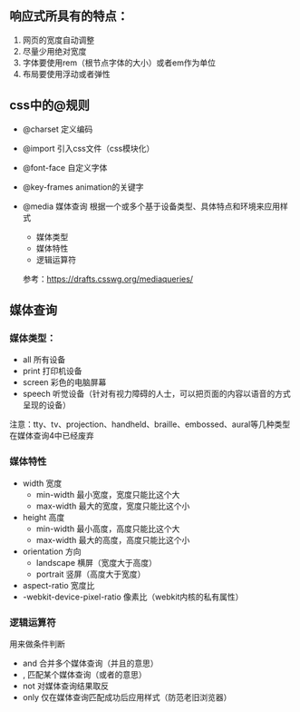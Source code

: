 ## 响应式所具有的特点：

1. 网页的宽度自动调整
2. 尽量少用绝对宽度
3. 字体要使用rem（根节点字体的大小）或者em作为单位
4. 布局要使用浮动或者弹性

## css中的@规则

* @charset 定义编码

* @import 引入css文件（css模块化）

* @font-face 自定义字体

* @key-frames animation的关键字

* @media 媒体查询 根据一个或多个基于设备类型、具体特点和环境来应用样式

  * 媒体类型
  * 媒体特性
  * 逻辑运算符

  参考：https://drafts.csswg.org/mediaqueries/

## 媒体查询

### 媒体类型：

* all       所有设备
* print      打印机设备
* screen      彩色的电脑屏幕
* speech      听觉设备（针对有视力障碍的人士，可以把页面的内容以语音的方式呈现的设备）

注意：tty、tv、projection、handheld、braille、embossed、aural等几种类型在媒体查询4中已经废弃

### 媒体特性

* width  宽度
  * min-width  最小宽度，宽度只能比这个大
  * max-width  最大的宽度，宽度只能比这个小
* height  高度
  * min-width  最小高度，高度只能比这个大
  * max-width  最大的高度，高度只能比这个小
* orientation   方向
  * landscape  横屏（宽度大于高度）
  * portrait   竖屏（高度大于宽度）
* aspect-ratio   宽度比
* -webkit-device-pixel-ratio  像素比（webkit内核的私有属性）

### 逻辑运算符 

用来做条件判断

* and   合并多个媒体查询（并且的意思）
* ,    匹配某个媒体查询（或者的意思）
* not   对媒体查询结果取反
* only   仅在媒体查询匹配成功后应用样式（防范老旧浏览器）

